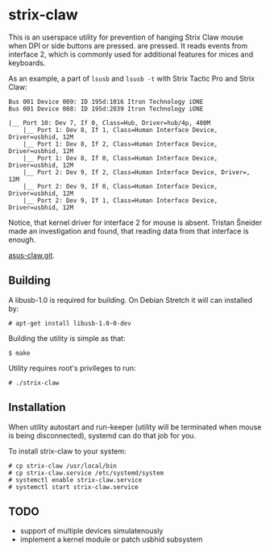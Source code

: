 # strix-claw
This is an userspace utility for prevention of hanging Strix Claw mouse when DPI
or side buttons are pressed.  are pressed. It reads events from interface 2, which
is commonly used for additional features for mices and keyboards.

As an example, a part of `lsusb` and `lsusb -t` with Strix Tactic Pro and Strix Claw:

    Bus 001 Device 009: ID 195d:1016 Itron Technology iONE
    Bus 001 Device 008: ID 195d:2039 Itron Technology iONE

    |__ Port 10: Dev 7, If 0, Class=Hub, Driver=hub/4p, 480M
        |__ Port 1: Dev 8, If 1, Class=Human Interface Device, Driver=usbhid, 12M
        |__ Port 1: Dev 8, If 2, Class=Human Interface Device, Driver=usbhid, 12M
        |__ Port 1: Dev 8, If 0, Class=Human Interface Device, Driver=usbhid, 12M
        |__ Port 2: Dev 9, If 2, Class=Human Interface Device, Driver=, 12M
        |__ Port 2: Dev 9, If 0, Class=Human Interface Device, Driver=usbhid, 12M
        |__ Port 2: Dev 9, If 1, Class=Human Interface Device, Driver=usbhid, 12M

Notice, that kernel driver for interface 2 for mouse is absent. Tristan Šneider
made an investigation and found, that reading data from that interface is enough.

[asus-claw.git](http://github.com/Tristaan/asus-claw.git).

## Building
A libusb-1.0 is required for building. On Debian Stretch it will can installed
by:

    # apt-get install libusb-1.0-0-dev

Building the utility is simple as that:

    $ make

Utility requires root's privileges to run:

    # ./strix-claw

## Installation
When utility autostart and run-keeper (utility will be terminated when mouse is
being disconnected), systemd can do that job for you.

To install strix-claw to your system:

    # cp strix-claw /usr/local/bin
    # cp strix-claw.service /etc/systemd/system
    # systemctl enable strix-claw.service
    # systemctl start strix-claw.service

## TODO
 * support of multiple devices simulatenously
 * implement a kernel module or patch usbhid subsystem
